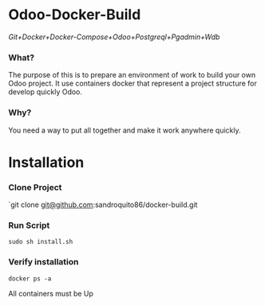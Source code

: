 # Odoo-Docker-Build
*Git+Docker+Docker-Compose+Odoo+Postgreql+Pgadmin+Wdb*

### What?

The purpose of this is to prepare an environment of work to build your own Odoo project. It use containers docker that represent a project structure for develop quickly Odoo.

### Why?

You need a way to put all together and make it work anywhere quickly.

# Installation

### Clone Project
`git clone git@github.com:sandroquito86/docker-build.git

### Run Script 
`sudo sh install.sh`

### Verify installation

`docker ps -a`

All containers must be Up




